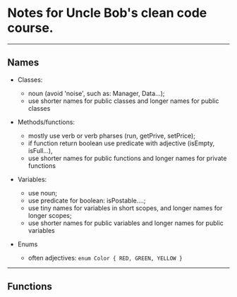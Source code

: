 # Notes for Uncle Bob's clean code course.
---
## Names
* Classes:
    * noun (avoid 'noise', such as: Manager, Data...);
    * use shorter names for public classes and longer names for public classes

* Methods/functions:
    * mostly use verb or verb pharses (run, getPrive, setPrice);
    * if function return boolean use predicate with adjective (isEmpty, isFull...),
    * use shorter names for public functions and longer names for private functions

* Variables:
    * use noun;
    * use predicate for boolean: isPostable....;
    * use tiny names for variables in short scopes, and longer names for longer scopes;
    * use shorter names for public variables and longer names for public variables

* Enums
    * often adjectives:
    `enum Color {
        RED, GREEN, YELLOW
    }`
---
## Functions
